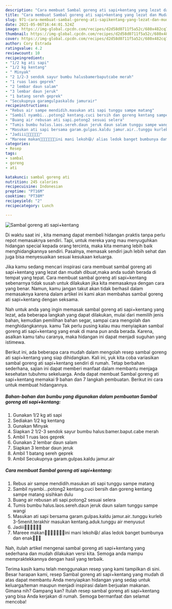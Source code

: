 ```yaml
---
description: "Cara membuat Sambal goreng ati sapi+kentang yang lezat dan Mudah Dibuat"
title: "Cara membuat Sambal goreng ati sapi+kentang yang lezat dan Mudah Dibuat"
slug: 971-cara-membuat-sambal-goreng-ati-sapikentang-yang-lezat-dan-mudah-dibuat
date: 2021-05-06T16:44:01.524Z
image: https://img-global.cpcdn.com/recipes/d2d58d0711f5a52c/680x482cq70/sambal-goreng-ati-sapikentang-foto-resep-utama.jpg
thumbnail: https://img-global.cpcdn.com/recipes/d2d58d0711f5a52c/680x482cq70/sambal-goreng-ati-sapikentang-foto-resep-utama.jpg
cover: https://img-global.cpcdn.com/recipes/d2d58d0711f5a52c/680x482cq70/sambal-goreng-ati-sapikentang-foto-resep-utama.jpg
author: Cory Estrada
ratingvalue: 4.2
reviewcount: 10
recipeingredient:
- "1/2 kg ati sapi"
- "1/2 kg kentang"
- " Minyak"
- "2 1/2-3 sendok sayur bumbu halusbamerbaputcabe merah"
- "1 ruas laos geprek"
- "2 lembar daun salam"
- "3 lembar daun jeruk"
- "1 batang sereh geprek"
- "Secukupnya garamgulpaskaldu jamurair"
recipeinstructions:
- "Rebus air sampe mendidih.masukan ati sapi tunggu sampe matang"
- "Sambil nyambi...potong2 kentang.cuci bersih dan goreng kentang sampe matang sisihkan dulu"
- "Buang air rebusan ati sapi.potong2 sesuai selera"
- "Tumis bumbu halus.laos.sereh.daun jeruk daun salam tunggu sampe wangi"
- "Masukan ati sapi bersama garam.gulpas.kaldu jamur.air..tunggu kurleb 3-5menit.terakhir masukan kentang.aduk.tunggu air menyusut"
- "Jadiii🤗🤗🤗🤗🤤🤤"
- "Mareee makan🤗🤗🤗🤤🤤🤤🤤ini mani lekoh😆/ alias ledok banget bumbunya dan enak🤤🤤🤤"
categories:
- Resep
tags:
- sambal
- goreng
- ati

katakunci: sambal goreng ati 
nutrition: 245 calories
recipecuisine: Indonesian
preptime: "PT16M"
cooktime: "PT38M"
recipeyield: "2"
recipecategory: Lunch

---
```



![Sambal goreng ati sapi+kentang](https://img-global.cpcdn.com/recipes/d2d58d0711f5a52c/680x482cq70/sambal-goreng-ati-sapikentang-foto-resep-utama.jpg)

Di waktu  saat ini , kita memang dapat membeli hidangan praktis tanpa perlu repot memasaknya sendiri. Tapi, untuk mereka yang mau menyuguhkan hidangan special kepada orang tercinta, maka kita memang lebih baik menghidangkannya sendiri. Pasalnya, memasak sendiri jauh lebih sehat dan juga bisa menyesuaikan sesuai kesukaan keluarga.

Jika kamu sedang mencari inspirasi cara membuat sambal goreng ati sapi+kentang yang lezat dan mudah dibuat,maka anda sudah berada di tempat yang tepat. Cara membuat sambal goreng ati sapi+kentang  sebenarnya tidak susah untuk dilakukan jika kita memasaknya dengan cara yang benar. Namun, kamu jangan takut akan tidak berhasil dalam memasaknya 
karena dalam artikel ini kami akan membahas sambal goreng ati sapi+kentang dengan seksama.  



Nah untuk anda yang ingin memasak sambal goreng ati sapi+kentang yang lezat, ada beberapa langkah yang dapat dilakukan, mulai dari memilih jenis bahan, kemudian pemilihan bahan segar, sampai cara mengolah dan menghidangkannya. kamu Tak perlu pusing kalau mau menyiapkan sambal goreng ati sapi+kentang yang enak di mana pun anda berada. Karena, asalkan kamu  tahu caranya, maka hidangan ini dapat menjadi suguhan yang istimewa.

Berikut ini, ada beberapa cara mudah dalam mengolah resep sambal goreng ati sapi+kentang yang siap dihidangkan. Kali ini, yuk kita coba variasikan sambal goreng ati sapi+kentang sendiri di rumah. Tetap berbahan sederhana, sajian ini dapat memberi manfaat dalam membantu menjaga kesehatan tubuhmu sekeluarga. Anda dapat membuat Sambal goreng ati sapi+kentang memakai 9 bahan dan 7 langkah pembuatan. Berikut ini cara untuk membuat hidangannya.

<!--inarticleads1-->

##### Bahan-bahan dan bumbu yang digunakan dalam pembuatan Sambal goreng ati sapi+kentang:

1. Gunakan 1/2 kg ati sapi
1. Sediakan 1/2 kg kentang
1. Gunakan  Minyak
1. Siapkan 2 1/2-3 sendok sayur bumbu halus:bamer.baput.cabe merah
1. Ambil 1 ruas laos geprek
1. Gunakan 2 lembar daun salam
1. Siapkan 3 lembar daun jeruk
1. Ambil 1 batang sereh geprek
1. Ambil Secukupnya garam.gulpas.kaldu jamur.air




<!--inarticleads2-->

##### Cara membuat Sambal goreng ati sapi+kentang:

1. Rebus air sampe mendidih.masukan ati sapi tunggu sampe matang
1. Sambil nyambi...potong2 kentang.cuci bersih dan goreng kentang sampe matang sisihkan dulu
1. Buang air rebusan ati sapi.potong2 sesuai selera
1. Tumis bumbu halus.laos.sereh.daun jeruk daun salam tunggu sampe wangi
1. Masukan ati sapi bersama garam.gulpas.kaldu jamur.air..tunggu kurleb 3-5menit.terakhir masukan kentang.aduk.tunggu air menyusut
1. Jadiii🤗🤗🤗🤗🤤🤤
1. Mareee makan🤗🤗🤗🤤🤤🤤🤤ini mani lekoh😆/ alias ledok banget bumbunya dan enak🤤🤤🤤




Nah, itulah artikel mengenai  sambal goreng ati sapi+kentang  yang sederhana dan mudah dilakukan versi kita. Semoga anda mampu mempraktekkannya dengan hasil yang terbaik. 

Terima kasih kamu telah menggunakan resep yang kami tampilkan di sini. Besar harapan kami, resep  Sambal goreng ati sapi+kentang yang mudah di atas dapat membantu Anda menyiapkan hidangan yang sedap untuk keluarga/teman maupun menjadi inspirasi dalam berjualan makanan. Gimana nih? Gampang kan? Itulah resep sambal goreng ati sapi+kentang yang bisa Anda kerjakan di rumah. Semoga bermanfaat dan selamat mencoba!


